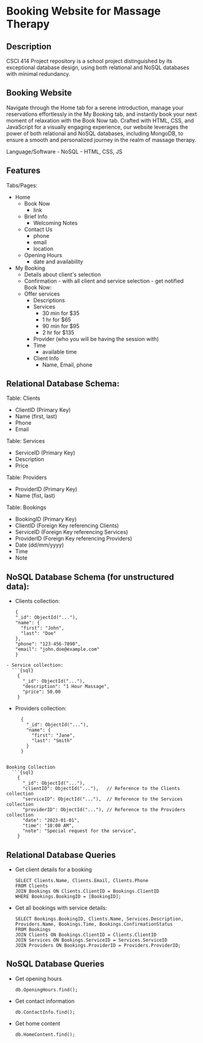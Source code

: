 # Booking Website for Massage Therapy 


## Description 
CSCI 414 Project repository is a school project distinguished by its exceptional database design, using both relational and NoSQL databases with minimal redundancy.


## Booking Website 
Navigate through the Home tab for a serene introduction, manage your reservations effortlessly in the My Booking tab, 
and instantly book your next moment of relaxation with the Book Now tab. Crafted with HTML, CSS, and JavaScript for a visually engaging experience, 
our website leverages the power of both relational and NoSQL databases, including MongoDB, to ensure a smooth and personalized journey in the realm of massage therapy.


Language/Software
    - NoSQL
    - HTML, CSS, JS

## Features 
Tabs/Pages: 
- Home
    - Book Now 
        - link 
    - Brief Info
        - Welcoming Notes
    - Contact Us 
        - phone
        - email
        - location 
    - Opening Hours 
        - date and availability 
- My Booking 
    - Details about client's selection
    - Confirmation 
            - with all client and service selection 
            - get notified 
Book Now: 
    - Offer services 
        - Descriptions
        - Services
            - 30 min for $35 
            - 1 hr for $65 
            - 90 min for $95 
            - 2 hr for $135 
        - Provider (who you will be having the session with)
        - Time 
            - available time 
        - Client Info 
            - Name, Email, phone

## Relational Database Schema:
Table: Clients
  - ClientID (Primary Key)
  - Name (first, last)
  - Phone
  - Email

Table: Services
  - ServiceID (Primary Key)
  - Description
  - Price

Table: Providers
  - ProviderID (Primary Key)
  - Name (fist, last)

Table: Bookings
  - BookingID (Primary Key)
  - ClientID (Foreign Key referencing Clients)
  - ServiceID (Foreign Key referencing Services)
  - ProviderID (Foreign Key referencing Providers)
  - Date (dd/mm/yyyy)
  - Time
  - Note

## NoSQL Database Schema (for unstructured data):
- Clients collection:
  ```{sql}
  {
  "_id": ObjectId("..."),
  "name": {
    "first": "John",
    "last": "Doe"
  },
  "phone": "123-456-7890",
  "email": "john.doe@example.com"
  }
```
- Service collection:
  ```{sql}
    {
      "_id": ObjectId("..."),
      "description": "1 Hour Massage",
      "price": 50.00
    }
```
- Providers  collection:
  ```{sql}
    {
      "_id": ObjectId("..."),
      "name": {
        "first": "Jane",
        "last": "Smith"
      }
    }
```

Booking Collection
  ```{sql}
    {
      "_id": ObjectId("..."),
      "clientID": ObjectId("..."),   // Reference to the Clients collection
      "serviceID": ObjectId("..."),  // Reference to the Services collection
      "providerID": ObjectId("..."), // Reference to the Providers collection
      "date": "2023-01-01",
      "time": "10:00 AM",
      "note": "Special request for the service",
    }
```


## Relational Database Queries   
  - Get client details for a booking 
    ```{sql}
    SELECT Clients.Name, Clients.Email, Clients.Phone
    FROM Clients
    JOIN Bookings ON Clients.ClientID = Bookings.ClientID
    WHERE Bookings.BookingID = [BookingID];
    ```

  - Get all bookings with service details:
    ```{sql}
    SELECT Bookings.BookingID, Clients.Name, Services.Description, Providers.Name, Bookings.Time, Bookings.ConfirmationStatus
    FROM Bookings
    JOIN Clients ON Bookings.ClientID = Clients.ClientID
    JOIN Services ON Bookings.ServiceID = Services.ServiceID
    JOIN Providers ON Bookings.ProviderID = Providers.ProviderID;
    ```

## NoSQL Database Queries   
  - Get opening hours
    ```{sql}
    db.OpeningHours.find();
    ```
  - Get contact information
    ```{sql}
    db.ContactInfo.find();
    ```
  - Get home content
    ```{sql}
    db.HomeContent.find();
    ```


